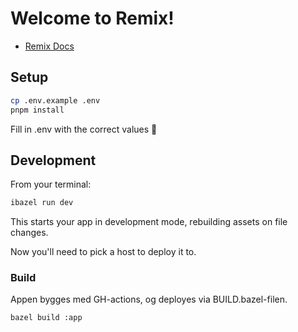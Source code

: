 # Welcome to Remix!

- [Remix Docs](https://remix.run/docs)

## Setup

```sh
cp .env.example .env
pnpm install
```

Fill in .env with the correct values 🧙

## Development

From your terminal:

```sh
ibazel run dev
```

This starts your app in development mode, rebuilding assets on file changes.

Now you'll need to pick a host to deploy it to.

### Build

Appen bygges med GH-actions, og deployes via BUILD.bazel-filen.

```sh
bazel build :app
```